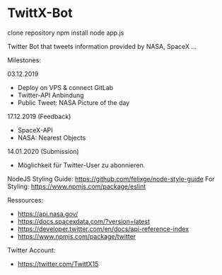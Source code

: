 # TwittX-Bot

clone repository
npm install
node app.js

Twitter Bot that tweets information provided by NASA, SpaceX ...

Milestones:

03.12.2019
*  Deploy on VPS & connect GitLab
*  Twitter-API Anbindung
*  Public Tweet: NASA Picture of the day

17.12.2019 (Feedback)
* SpaceX-API
* NASA: Nearest Objects

14.01.2020 (Submission)
* Möglichkeit für Twitter-User zu abonnieren.


NodeJS Styling Guide:
https://github.com/felixge/node-style-guide
For Styling:
https://www.npmjs.com/package/eslint

Ressources:
* https://api.nasa.gov/
* https://docs.spacexdata.com/?version=latest
* https://developer.twitter.com/en/docs/api-reference-index
* https://www.npmjs.com/package/twitter

Twitter Account:
* https://twitter.com/TwittX15
